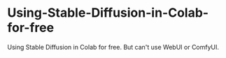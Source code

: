 # Using-Stable-Diffusion-in-Colab-for-free
Using Stable Diffusion in Colab for free. But can't use WebUI or ComfyUI.
